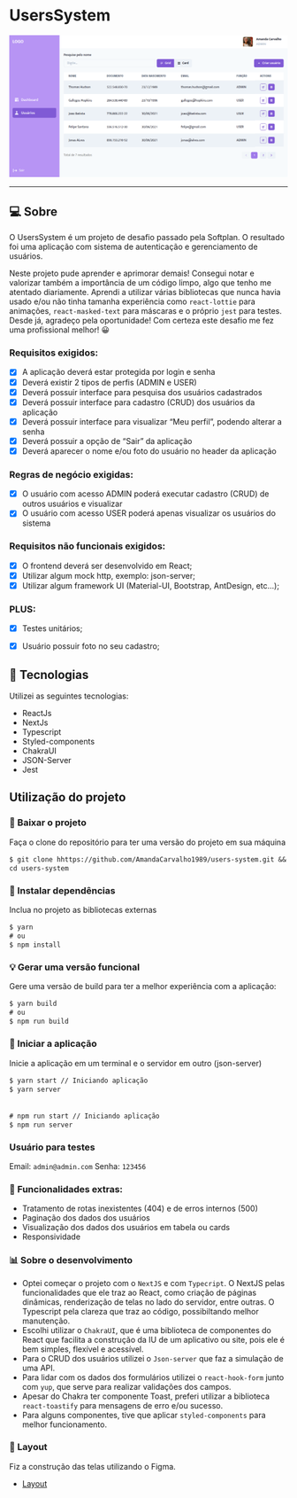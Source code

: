 <h1>UsersSystem</h1>
<img src="public/images/preview.png" />

---

## 💻 Sobre

O UsersSystem é um projeto de desafio passado pela Softplan. O resultado foi uma aplicação com sistema de autenticação e gerenciamento de usuários.

Neste projeto pude aprender e aprimorar demais! Consegui notar e valorizar também a importância de um código limpo, algo que tenho me atentado diariamente.
Aprendi a utilizar várias bibliotecas que nunca havia usado e/ou não tinha tamanha experiência como `react-lottie` para animações, `react-masked-text` para máscaras e o próprio `jest` para testes.
Desde já, agradeço pela oportunidade! Com certeza este desafio me fez uma profissional melhor! 😀


### Requisitos exigidos:

- [x]  A aplicação deverá estar protegida por login e senha
- [x] Deverá existir 2 tipos de perfis (ADMIN e USER)
- [x] Deverá possuir interface para pesquisa dos usuários cadastrados
- [x]  Deverá possuir interface para cadastro (CRUD) dos usuários da aplicação
- [x] Deverá possuir interface para visualizar “Meu perfil”, podendo alterar a senha
- [x] Deverá possuir a opção de “Sair” da aplicação
- [x]  Deverá aparecer o nome e/ou foto do usuário no header da aplicação

### Regras de negócio exigidas:
- [x]  O usuário com acesso ADMIN poderá executar cadastro (CRUD) de outros usuários e visualizar
- [x]  O usuário com acesso USER poderá apenas visualizar os usuários do sistema

### Requisitos não funcionais exigidos:

- [x] O frontend deverá ser desenvolvido em React;
- [x] Utilizar algum mock http, exemplo: json-server;
- [x] Utilizar algum framework UI (Material-UI, Bootstrap, AntDesign, etc…);

### PLUS:

- [x]  Testes unitários;
- [x]  Usuário possuir foto no seu cadastro;


## 🧬  Tecnologias

Utilizei as seguintes tecnologias:
- ReactJs
- NextJs
- Typescript
- Styled-components
- ChakraUI
- JSON-Server
- Jest


## Utilização do projeto

### 🔧 Baixar o projeto

Faça o clone do repositório para ter uma versão do projeto em sua máquina

```
$ git clone hhttps://github.com/AmandaCarvalho1989/users-system.git && cd users-system
```


### 📃 Instalar dependências

Inclua no projeto as bibliotecas externas 

```
$ yarn
# ou
$ npm install
```

### 💡 Gerar uma versão funcional

Gere uma versão de build para ter a melhor experiência com a aplicação:

```
$ yarn build
# ou
$ npm run build
```

### 🔌 Iniciar a aplicação

Inicie a aplicação em um terminal e o servidor em outro (json-server)


```
$ yarn start // Iniciando aplicação
$ yarn server


# npm run start // Iniciando aplicação
$ npm run server

```

### Usuário para testes

Email: `admin@admin.com`
Senha: `123456`


### 🎯 Funcionalidades extras:

- Tratamento de rotas inexistentes (404) e de erros internos (500)
- Paginação dos dados dos usuários
- Visualização dos dados dos usuários em tabela ou cards
- Responsividade 

### 📊 Sobre o desenvolvimento 

- Optei começar o projeto com o `NextJS` e com `Typecript`. O NextJS pelas funcionalidades que ele traz ao React, como criação de páginas dinâmicas, renderização de telas no lado do servidor, entre outras. O Typescript pela clareza que traz ao código, possibiltando melhor manutenção. 
- Escolhi utilizar o `ChakraUI`, que é uma biblioteca de componentes do React que facilita a construção da IU de um aplicativo ou site, pois ele é bem simples, flexível e acessível.
- Para o CRUD dos usuários utilizei o `Json-server` que faz a simulação de uma API.
- Para lidar com os dados dos formulários utilizei o `react-hook-form` junto com `yup`, que serve para realizar validações dos campos.
- Apesar do Chakra ter componente Toast, preferi utilizar a biblioteca `react-toastify` para mensagens de erro e/ou sucesso.
- Para alguns componentes, tive que aplicar `styled-components` para melhor funcionamento.

###  🎨 Layout

Fiz a construção das telas utilizando o Figma.
- [Layout](https://www.figma.com/file/hV3HBNcYY1RzlajZ7JaQzN/UsersSystem?node-id=0%3A1) 




